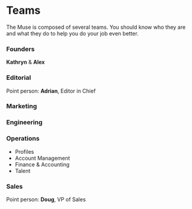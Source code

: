 # Teams

The Muse is composed of several teams.  You should know who they are and what they do to help you do your job even better.


### Founders
**Kathryn** & **Alex**


### Editorial
Point person: **Adrian**, Editor in Chief



### Marketing




### Engineering





### Operations

* Profiles
* Account Management
* Finance & Accounting
* Talent



### Sales
Point person: **Doug**, VP of Sales 